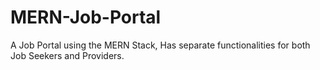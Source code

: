 # MERN-Job-Portal
A Job Portal using the MERN Stack, Has separate functionalities for both Job Seekers and Providers. 
